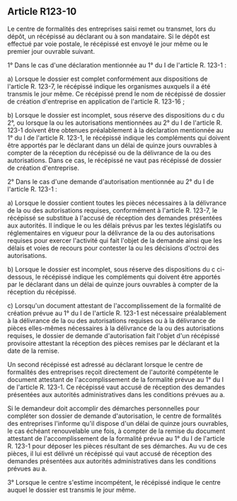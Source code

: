 Article R123-10
----
Le centre de formalités des entreprises saisi remet ou transmet, lors du dépôt,
un récépissé au déclarant ou à son mandataire. Si le dépôt est effectué par voie
postale, le récépissé est envoyé le jour même ou le premier jour ouvrable
suivant.

1° Dans le cas d'une déclaration mentionnée au 1° du I de l'article R. 123-1 :

a) Lorsque le dossier est complet conformément aux dispositions de l'article R.
123-7, le récépissé indique les organismes auxquels il a été transmis le jour
même. Ce récépissé prend le nom de récépissé de dossier de création d'entreprise
en application de l'article R. 123-16 ;

b) Lorsque le dossier est incomplet, sous réserve des dispositions du c du 2°,
ou lorsque la ou les autorisations mentionnées au 2° du I de l'article R. 123-1
doivent être obtenues préalablement à la déclaration mentionnée au 1° du I de
l'article R. 123-1, le récépissé indique les compléments qui doivent être
apportés par le déclarant dans un délai de quinze jours ouvrables à compter de
la réception du récépissé ou de la délivrance de la ou des autorisations. Dans
ce cas, le récépissé ne vaut pas récépissé de dossier de création d'entreprise.

2° Dans le cas d'une demande d'autorisation mentionnée au 2° du I de l'article
R. 123-1 :

a) Lorsque le dossier contient toutes les pièces nécessaires à la délivrance de
la ou des autorisations requises, conformément à l'article R. 123-7, le
récépissé se substitue à l'accusé de réception des demandes présentées aux
autorités. Il indique le ou les délais prévus par les textes législatifs ou
réglementaires en vigueur pour la délivrance de la ou des autorisations requises
pour exercer l'activité qui fait l'objet de la demande ainsi que les délais et
voies de recours pour contester la ou les décisions d'octroi des autorisations.

b) Lorsque le dossier est incomplet, sous réserve des dispositions du c
ci-dessous, le récépissé indique les compléments qui doivent être apportés par
le déclarant dans un délai de quinze jours ouvrables à compter de la réception
du récépissé.

c) Lorsqu'un document attestant de l'accomplissement de la formalité de création
prévue au 1° du I de l'article R. 123-1 est nécessaire préalablement à la
délivrance de la ou des autorisations requises ou à la délivrance de pièces
elles-mêmes nécessaires à la délivrance de la ou des autorisations requises, le
dossier de demande d'autorisation fait l'objet d'un récépissé provisoire
attestant la réception des pièces remises par le déclarant et la date de la
remise.

Un second récépissé est adressé au déclarant lorsque le centre de formalités des
entreprises reçoit directement de l'autorité compétente le document attestant de
l'accomplissement de la formalité prévue au 1° du I de l'article R. 123-1. Ce
récépissé vaut accusé de réception des demandes présentées aux autorités
administratives dans les conditions prévues au a.

Si le demandeur doit accomplir des démarches personnelles pour compléter son
dossier de demande d'autorisation, le centre de formalités des entreprises
l'informe qu'il dispose d'un délai de quinze jours ouvrables, le cas échéant
renouvelable une fois, à compter de la remise du document attestant de
l'accomplissement de la formalité prévue au 1° du I de l'article R. 123-1 pour
déposer les pièces résultant de ses démarches. Au vu de ces pièces, il lui est
délivré un récépissé qui vaut accusé de réception des demandes présentées aux
autorités administratives dans les conditions prévues au a.

3° Lorsque le centre s'estime incompétent, le récépissé indique le centre auquel
le dossier est transmis le jour même.
